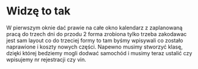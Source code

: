 # Widzę to tak
W pierwszym oknie dać prawie na całe okno kalendarz z zaplanowaną pracą do trzech dni do przodu
2 forma zrobiona tylko trzeba zakodawac jest sam layout co do trzeciej formy to tam byśmy wpisywali co zostało naprawione i koszty nowych części.
Napewno musimy stworzyć klasę, dzięki której bedziemy mogli dodwać samochód i musimy teraz ustalić czy wpisujemy nr rejestracji czy vin.
